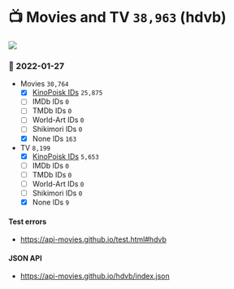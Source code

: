 # :tv: Movies and TV `38,963` (hdvb)

<a href="https://API-Movies.github.io"><img src="https://API-Movies.github.io/banner.png?cache"></a>

### :date: 2022-01-27
- Movies `30,764`
  - [x] <a href="https://API-Movies.github.io/hdvb/movie_kinopoisk_ids.json">KinoPoisk IDs</a> `25,875`
  - [ ] IMDb IDs `0`
  - [ ] TMDb IDs `0`
  - [ ] World-Art IDs `0`
  - [ ] Shikimori IDs `0`
  - [x] None IDs `163`
- TV `8,199`
  - [x] <a href="https://API-Movies.github.io/hdvb/tv_kinopoisk_ids.json">KinoPoisk IDs</a> `5,653`
  - [ ] IMDb IDs `0`
  - [ ] TMDb IDs `0`
  - [ ] World-Art IDs `0`
  - [ ] Shikimori IDs `0`
  - [x] None IDs `9`
#### Test errors
- <a href='https://api-movies.github.io/test.html#hdvb'>https://api-movies.github.io/test.html#hdvb</a>
#### JSON API
- <a href='https://api-movies.github.io/hdvb/index.json'>https://api-movies.github.io/hdvb/index.json</a>
